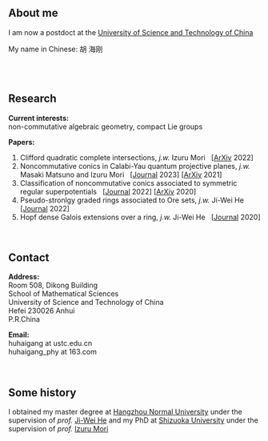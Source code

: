 ## About me

I am now a postdoct at the [University of Science and Technology of China](https://en.ustc.edu.cn/)

My name in  Chinese: 胡 海刚

<br> 
<br> 

## Research

**Current interests:**
<br> 
non-commutative algebraic geometry, 
compact Lie groups

**Papers:**
<br> 
1. Clifford quadratic complete intersections, _j.w._ Izuru Mori  &nbsp; \[[ArXiv](https://arxiv.org/abs/2302.04446) 2022\]
2. Noncommutative conics in Calabi-Yau quantum projective planes, _j.w._ Masaki Matsuno and Izuru Mori &nbsp; \[[Journal](https://www.sciencedirect.com/science/article/pii/S0021869322006044) 2023\] \[[ArXiv](https://arxiv.org/abs/2104.00221) 2021\]
3. Classification of noncommutative conics associated to symmetric regular superpotentials &nbsp; \[[Journal](https://www.worldscientific.com/doi/10.1142/S0219498823501360) 2022\] \[[ArXiv](https://arxiv.org/abs/2005.03918) 2020\]
4. Pseudo-stronlgy graded rings associated to Ore sets, _j.w._ Ji-Wei He &nbsp; \[[Journal](https://www.tandfonline.com/doi/abs/10.1080/00927872.2021.1959599) 2022]
5. Hopf dense Galois extensions over a ring, _j.w._ Ji-Wei He &nbsp; \[[Journal](http://sxzz.whu.edu.cn/sxzz/ch/reader/create_pdf.aspx?file_no=20200208&year_id=2020&quarter_id=2&falg=1) 2020\]

<br> 

## Contact

**Address:**
<br> 
Room 508, Dikong Building <br> 
School of Mathematical Sciences <br> 
University of Science and Technology of China <br> 
Hefei 230026 Anhui <br> 
P.R.China

**Email:**
<br> 
huhaigang at ustc.edu.cn
<br> 
huhaigang_phy at 163.com

<br> 

## Some history

I obtained my master degree at [Hangzhou Normal University](https://english.hznu.edu.cn/) under the supervision of _prof._ [Ji-Wei He](https://sxxy.hznu.edu.cn/c/2021-08-11/2574028.shtml)
and my PhD at [Shizuoka University](https://www.shizuoka.ac.jp/english/) under the supervision of _prof._ [Izuru Mori](https://tdb.shizuoka.ac.jp/RDB/public/Default2.aspx?id=11062&l=1)

